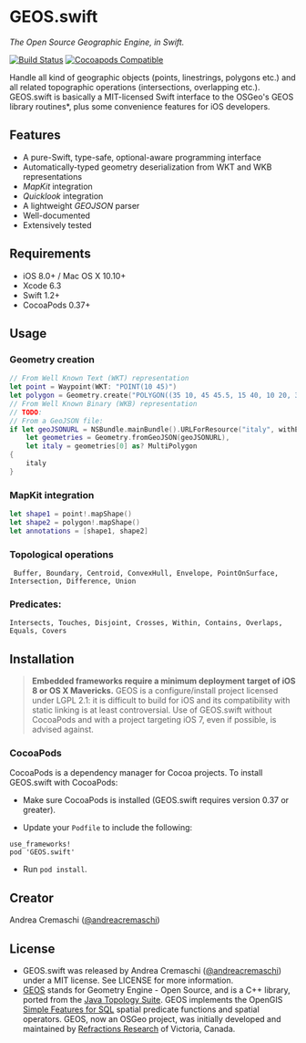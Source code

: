 # GEOS.swift
*The Open Source Geographic Engine, in Swift.*

[![Build Status](https://travis-ci.org/andreacremaschi/GEOS.swift.svg)](https://travis-ci.org/andreacremaschi/GEOS.swift)
[![Cocoapods Compatible](https://img.shields.io/cocoapods/v/GEOS.swift.svg)](https://img.shields.io/cocoapods/v/GEOS.swift.svg)

Handle all kind of geographic objects (points, linestrings, polygons etc.) and all related topographic operations (intersections, overlapping etc.). GEOS.swift is basically a MIT-licensed Swift interface to the OSGeo's GEOS library routines*, plus some convenience features for iOS developers.

## Features

* A pure-Swift, type-safe, optional-aware programming interface
* Automatically-typed geometry deserialization from WKT and WKB representations
* *MapKit* integration
* *Quicklook* integration
* A lightweight *GEOJSON* parser
* Well-documented
* Extensively tested

## Requirements

* iOS 8.0+ / Mac OS X 10.10+
* Xcode 6.3
* Swift 1.2+
* CocoaPods 0.37+

## Usage

### Geometry creation

```swift
// From Well Known Text (WKT) representation
let point = Waypoint(WKT: "POINT(10 45)")
let polygon = Geometry.create("POLYGON((35 10, 45 45.5, 15 40, 10 20, 35 10),(20 30, 35 35, 30 20, 20 30))")
// From Well Known Binary (WKB) representation
// TODO:
// From a GeoJSON file:
if let geoJSONURL = NSBundle.mainBundle().URLForResource("italy", withExtension: "geojson"),
    let geometries = Geometry.fromGeoJSON(geoJSONURL),
    let italy = geometries[0] as? MultiPolygon
{
    italy
}
```

### MapKit integration

```swift
let shape1 = point!.mapShape()
let shape2 = polygon!.mapShape()
let annotations = [shape1, shape2]
```

### Topological operations

` Buffer, Boundary, Centroid, ConvexHull, Envelope, PointOnSurface, Intersection, Difference, Union`

### Predicates:
`Intersects, Touches, Disjoint, Crosses, Within, Contains, Overlaps, Equals, Covers`

## Installation

> **Embedded frameworks require a minimum deployment target of iOS 8 or OS X Mavericks.**
> GEOS is a configure/install project licensed under LGPL 2.1: it is difficult to build for iOS and its compatibility with static linking is at least controversial. Use of GEOS.swift without CocoaPods and with a project targeting iOS 7, even if possible, is advised against.

### CocoaPods

CocoaPods is a dependency manager for Cocoa projects. To install GEOS.swift with CocoaPods:

* Make sure CocoaPods is installed (GEOS.swift requires version 0.37 or greater).

* Update your `Podfile` to include the following:

```
use_frameworks!
pod 'GEOS.swift'
```

* Run `pod install`.

## Creator

Andrea Cremaschi ([@andreacremaschi](https://twitter.com/andreacremaschi))

## License

* GEOS.swift was released by Andrea Cremaschi ([@andreacremaschi](https://twitter.com/andreacremaschi)) under a MIT license. See LICENSE for more information.
* [GEOS](http://trac.osgeo.org/geos/) stands for Geometry Engine - Open Source, and is a C++ library, ported from the [Java Topology Suite](http://sourceforge.net/projects/jts-topo-suite/). GEOS implements the OpenGIS [Simple Features for SQL](http://www.opengeospatial.org/standards/sfs) spatial predicate functions and spatial operators. GEOS, now an OSGeo project, was initially developed and maintained by [Refractions Research](http://www.refractions.net/) of Victoria, Canada.